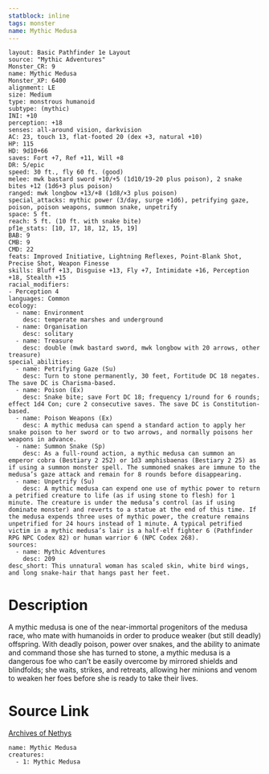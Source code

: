 ```yaml
---
statblock: inline
tags: monster
name: Mythic Medusa
---
```

```statblock
layout: Basic Pathfinder 1e Layout
source: "Mythic Adventures"
Monster_CR: 9
name: Mythic Medusa
Monster_XP: 6400
alignment: LE
size: Medium
type: monstrous humanoid
subtype: (mythic)
INI: +10
perception: +18
senses: all-around vision, darkvision
AC: 23, touch 13, flat-footed 20 (dex +3, natural +10)
HP: 115
HD: 9d10+66
saves: Fort +7, Ref +11, Will +8
DR: 5/epic
speed: 30 ft., fly 60 ft. (good)
melee: mwk bastard sword +10/+5 (1d10/19-20 plus poison), 2 snake bites +12 (1d6+3 plus poison)
ranged: mwk longbow +13/+8 (1d8/×3 plus poison)
special_attacks: mythic power (3/day, surge +1d6), petrifying gaze, poison, poison weapons, summon snake, unpetrify
space: 5 ft.
reach: 5 ft. (10 ft. with snake bite)
pf1e_stats: [10, 17, 18, 12, 15, 19]
BAB: 9
CMB: 9
CMD: 22
feats: Improved Initiative, Lightning Reflexes, Point-Blank Shot, Precise Shot, Weapon Finesse
skills: Bluff +13, Disguise +13, Fly +7, Intimidate +16, Perception +18, Stealth +15
racial_modifiers:
- Perception 4
languages: Common
ecology:
  - name: Environment
    desc: temperate marshes and underground
  - name: Organisation
    desc: solitary
  - name: Treasure
    desc: double (mwk bastard sword, mwk longbow with 20 arrows, other treasure)
special_abilities:
  - name: Petrifying Gaze (Su)
    desc: Turn to stone permanently, 30 feet, Fortitude DC 18 negates. The save DC is Charisma-based.
  - name: Poison (Ex)
    desc: Snake bite; save Fort DC 18; frequency 1/round for 6 rounds; effect 1d4 Con; cure 2 consecutive saves. The save DC is Constitution-based.
  - name: Poison Weapons (Ex)
    desc: A mythic medusa can spend a standard action to apply her snake poison to her sword or to two arrows, and normally poisons her weapons in advance.
  - name: Summon Snake (Sp)
    desc: As a full-round action, a mythic medusa can summon an emperor cobra (Bestiary 2 252) or 1d3 amphisbaenas (Bestiary 2 25) as if using a summon monster spell. The summoned snakes are immune to the medusa’s gaze attack and remain for 8 rounds before disappearing.
  - name: Unpetrify (Su)
    desc: A mythic medusa can expend one use of mythic power to return a petrified creature to life (as if using stone to flesh) for 1 minute. The creature is under the medusa’s control (as if using dominate monster) and reverts to a statue at the end of this time. If the medusa expends three uses of mythic power, the creature remains unpetrified for 24 hours instead of 1 minute. A typical petrified victim in a mythic medusa’s lair is a half-elf fighter 6 (Pathfinder RPG NPC Codex 82) or human warrior 6 (NPC Codex 268).
sources:
  - name: Mythic Adventures
    desc: 209
desc_short: This unnatural woman has scaled skin, white bird wings, and long snake-hair that hangs past her feet.
```
# Description
A mythic medusa is one of the near-immortal progenitors of the medusa race, who mate with humanoids in order to produce weaker (but still deadly) offspring. With deadly poison, power over snakes, and the ability to animate and command those she has turned to stone, a mythic medusa is a dangerous foe who can’t be easily overcome by mirrored shields and blindfolds; she waits, strikes, and retreats, allowing her minions and venom to weaken her foes before she is ready to take their lives.
# Source Link
[Archives of Nethys](https://aonprd.com/MythicMonsterDisplay.aspx?ItemName=Medusa)
```encounter-table
name: Mythic Medusa
creatures:
  - 1: Mythic Medusa
```
